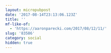 ```yaml
---
layout: micropubpost
date: '2017-08-14T23:13:06.123Z'
title: ''
mf-like-of:
  - 'https://aaronparecki.com/2017/08/12/11/'
slug: '83586'
category: social
hidden: true
---
```

